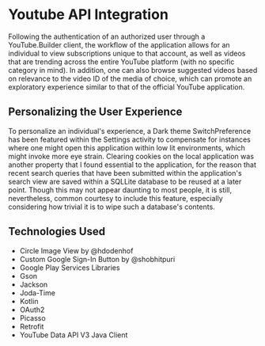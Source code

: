 # Youtube API Integration
  Following the authentication of an authorized user through a YouTube.Builder client, the workflow of the application allows for an individual to view subscriptions unique to that account, as well as videos that are trending across the entire YouTube platform (with no specific category in mind). In addition, one can also browse suggested videos based on relevance to the video ID of the media of choice, which can promote an exploratory experience similar to that of the official YouTube application.

## Personalizing the User Experience
  To personalize an individual's experience, a Dark theme SwitchPreference has been featured within the Settings activity to compensate for instances where one might open this application within low lit environments, which might invoke more eye strain. Clearing cookies on the local application was another property that I found essential to the application, for the reason that recent search queries that have been submitted within the application's search view are saved within a SQLLite database to be reused at a later point. Though this may not appear daunting to most people, it is still, nevertheless, common courtesy to include this feature, especially considering how trivial it is to wipe such a database's contents.

## Technologies Used
- Circle Image View by @hdodenhof
- Custom Google Sign-In Button by @shobhitpuri
- Google Play Services Libraries
- Gson
- Jackson
- Joda-Time
- Kotlin
- OAuth2
- Picasso
- Retrofit
- YouTube Data API V3 Java Client



